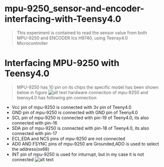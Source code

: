 # mpu-9250_sensor-and-encoder-interfacing-with-Teensy4.0
> This experiment is contained to read the sensor value from both MPU-9250 and ENCODER Ics H9740, using Teensy4.0 Microcontroller  
##
# Interfacing MPU-9250 with Teensy4.0
> MPU-9250 has 10 pin on its chips the specific model has been shown below in figure 
![alt text](https://github.com/razainno/mpu-9250_sensor-and-encoder-interfacing-with-Teensy4.0/blob/master/mpu_9250.JPG)
> hardware connection of mpu-9250 and teensy4.0 has following pin connection
- Vcc pin of mpu-9250 is connected with 3v pin of Teeny4.0 
- GND pin of mpu-9250 is connected with GND pin of Teeny4.0
- SCL pin of mpu-9250 is connected with  pin-19 of Teeny4.0, its also connected with pin-16
- SDA pin of mpu-9250 is connected with  pin-18 of Teeny4.0, its also connected with pin-17
- ECL,EDA and NCS pins of mpu-9250 are not connected
- AD0  AND FSYNC pins of mpu-9250 are Grounded,ADO is used to select the address(ox68)
- INT pin of mpu-9250 is used for inturrupt, but in my case it is not connected 
![alt text](https://github.com/razainno/mpu-9250_sensor-and-encoder-interfacing-with-Teensy4.0/blob/master/mpu2.JPG)

